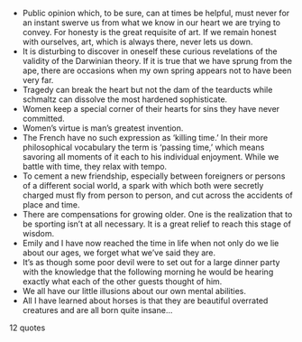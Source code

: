  - Public opinion which, to be sure, can at times be helpful, must never for an instant swerve us from what we know in our heart we are trying to convey. For honesty is the great requisite of art. If we remain honest with ourselves, art, which is always there, never lets us down.
 - It is disturbing to discover in oneself these curious revelations of the validity of the Darwinian theory. If it is true that we have sprung from the ape, there are occasions when my own spring appears not to have been very far.
 - Tragedy can break the heart but not the dam of the tearducts while schmaltz can dissolve the most hardened sophisticate.
 - Women keep a special corner of their hearts for sins they have never committed.
 - Women’s virtue is man’s greatest invention.
 - The French have no such expression as ‘killing time.’ In their more philosophical vocabulary the term is ‘passing time,’ which means savoring all moments of it each to his individual enjoyment. While we battle with time, they relax with tempo.
 - To cement a new friendship, especially between foreigners or persons of a different social world, a spark with which both were secretly charged must fly from person to person, and cut across the accidents of place and time.
 - There are compensations for growing older. One is the realization that to be sporting isn’t at all necessary. It is a great relief to reach this stage of wisdom.
 - Emily and I have now reached the time in life when not only do we lie about our ages, we forget what we’ve said they are.
 - It’s as though some poor devil were to set out for a large dinner party with the knowledge that the following morning he would be hearing exactly what each of the other guests thought of him.
 - We all have our little illusions about our own mental abilities.
 - All I have learned about horses is that they are beautiful overrated creatures and are all born quite insane...

12 quotes